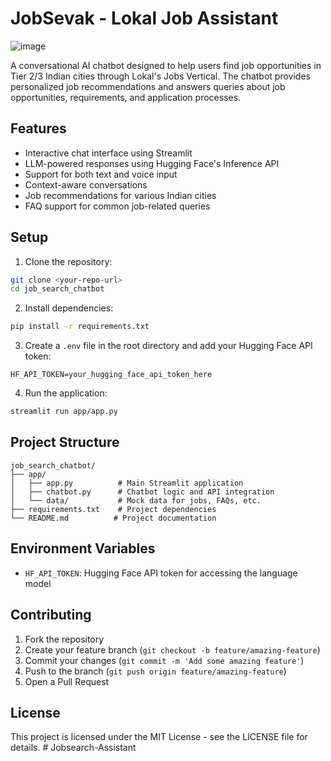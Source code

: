 # JobSevak - Lokal Job Assistant
![image](https://github.com/user-attachments/assets/0285aada-c7f4-45cb-86f5-90f36c500bd3)


A conversational AI chatbot designed to help users find job opportunities in Tier 2/3 Indian cities through Lokal's Jobs Vertical. The chatbot provides personalized job recommendations and answers queries about job opportunities, requirements, and application processes.

## Features

- Interactive chat interface using Streamlit
- LLM-powered responses using Hugging Face's Inference API
- Support for both text and voice input
- Context-aware conversations
- Job recommendations for various Indian cities
- FAQ support for common job-related queries

## Setup

1. Clone the repository:
```bash
git clone <your-repo-url>
cd job_search_chatbot
```

2. Install dependencies:
```bash
pip install -r requirements.txt
```

3. Create a `.env` file in the root directory and add your Hugging Face API token:
```
HF_API_TOKEN=your_hugging_face_api_token_here
```

4. Run the application:
```bash
streamlit run app/app.py
```

## Project Structure

```
job_search_chatbot/
├── app/
│   ├── app.py          # Main Streamlit application
│   ├── chatbot.py      # Chatbot logic and API integration
│   └── data/           # Mock data for jobs, FAQs, etc.
├── requirements.txt    # Project dependencies
└── README.md          # Project documentation
```

## Environment Variables

- `HF_API_TOKEN`: Hugging Face API token for accessing the language model

## Contributing

1. Fork the repository
2. Create your feature branch (`git checkout -b feature/amazing-feature`)
3. Commit your changes (`git commit -m 'Add some amazing feature'`)
4. Push to the branch (`git push origin feature/amazing-feature`)
5. Open a Pull Request

## License

This project is licensed under the MIT License - see the LICENSE file for details. # Jobsearch-Assistant
